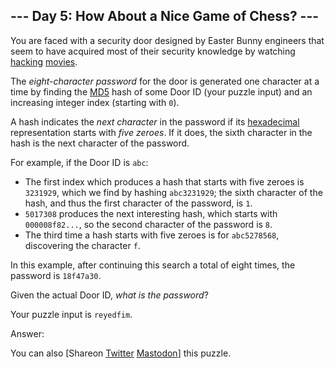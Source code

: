 \--- Day 5: How About a Nice Game of Chess? ---
----------

You are faced with a security door designed by Easter Bunny engineers that seem to have acquired most of their security knowledge by watching [hacking](https://en.wikipedia.org/wiki/Hackers_(film)) [movies](https://en.wikipedia.org/wiki/WarGames).

The *eight-character password* for the door is generated one character at a time by finding the [MD5](https://en.wikipedia.org/wiki/MD5) hash of some Door ID (your puzzle input) and an increasing integer index (starting with `0`).

A hash indicates the *next character* in the password if its [hexadecimal](https://en.wikipedia.org/wiki/Hexadecimal) representation starts with *five zeroes*. If it does, the sixth character in the hash is the next character of the password.

For example, if the Door ID is `abc`:

* The first index which produces a hash that starts with five zeroes is `3231929`, which we find by hashing `abc3231929`; the sixth character of the hash, and thus the first character of the password, is `1`.
* `5017308` produces the next interesting hash, which starts with `000008f82...`, so the second character of the password is `8`.
* The third time a hash starts with five zeroes is for `abc5278568`, discovering the character `f`.

In this example, after continuing this search a total of eight times, the password is `18f47a30`.

Given the actual Door ID, *what is the password*?

Your puzzle input is `reyedfim`.

Answer:

You can also [Shareon [Twitter](https://twitter.com/intent/tweet?text=%22How+About+a+Nice+Game+of+Chess%3F%22+%2D+Day+5+%2D+Advent+of+Code+2016&url=https%3A%2F%2Fadventofcode%2Ecom%2F2016%2Fday%2F5&related=ericwastl&hashtags=AdventOfCode) [Mastodon](javascript:void(0);)] this puzzle.